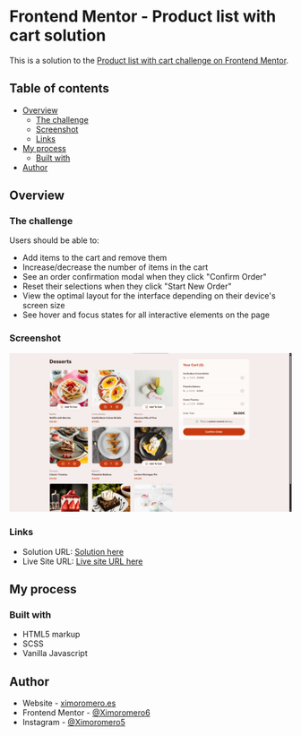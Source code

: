# Frontend Mentor - Product list with cart solution

This is a solution to the [Product list with cart challenge on Frontend Mentor](https://www.frontendmentor.io/challenges/product-list-with-cart-5MmqLVAp_d).

## Table of contents

- [Overview](#overview)
  - [The challenge](#the-challenge)
  - [Screenshot](#screenshot)
  - [Links](#links)
- [My process](#my-process)
  - [Built with](#built-with)
- [Author](#author)

## Overview

### The challenge

Users should be able to:

- Add items to the cart and remove them
- Increase/decrease the number of items in the cart
- See an order confirmation modal when they click "Confirm Order"
- Reset their selections when they click "Start New Order"
- View the optimal layout for the interface depending on their device's screen size
- See hover and focus states for all interactive elements on the page

### Screenshot

![](./screenshot.png)

### Links

- Solution URL: [Solution here](https://github.com/Ximoromero6/cart-challange)
- Live Site URL: [Live site URL here](https://ximoromero6.github.io/cart-challange/)

## My process

### Built with

- HTML5 markup
- SCSS
- Vanilla Javascript

## Author

- Website - [ximoromero.es](https://www.ximoromero.es)
- Frontend Mentor - [@Ximoromero6](https://www.frontendmentor.io/ximoromero6)
- Instagram - [@Ximoromero5](https://www.instagram.com/Ximoromero5)
